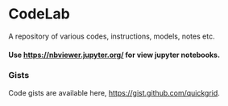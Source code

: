 # CodeLab


A repository of various codes, instructions, models, notes etc.

#### Use https://nbviewer.jupyter.org/ for view jupyter notebooks.

### Gists

Code gists are available here, https://gist.github.com/quickgrid.
